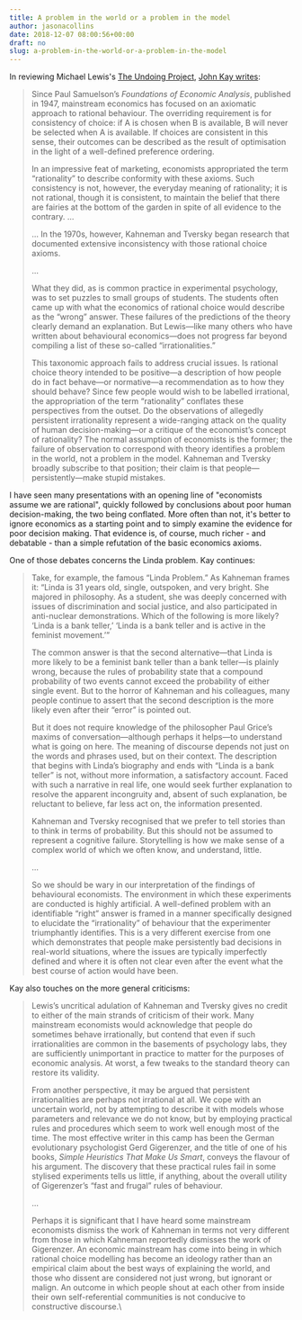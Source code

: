 ```yaml
---
title: A problem in the world or a problem in the model
author: jasonacollins
date: 2018-12-07 08:00:56+00:00
draft: no
slug: a-problem-in-the-world-or-a-problem-in-the-model
---
```


In reviewing Michael Lewis's [The Undoing Project](https://www.jasoncollins.blog/michael-lewiss-the-undoing-project-a-friendship-that-changed-the-world/), [John Kay writes](https://www.johnkay.com/2017/01/20/review-undoing-project-michael-lewis/):

>Since Paul Samuelson’s _Foundations of Economic Analysis_, published in 1947, mainstream economics has focused on an axiomatic approach to rational behaviour. The overriding requirement is for consistency of choice: if A is chosen when B is available, B will never be selected when A is available. If choices are consistent in this sense, their outcomes can be described as the result of optimisation in the light of a well-defined preference ordering.
>
>In an impressive feat of marketing, economists appropriated the term “rationality” to describe conformity with these axioms. Such consistency is not, however, the everyday meaning of rationality; it is not rational, though it is consistent, to maintain the belief that there are fairies at the bottom of the garden in spite of all evidence to the contrary. ...
>
>... In the 1970s, however, Kahneman and Tversky began research that documented extensive inconsistency with those rational choice axioms.
>
>...
>
>What they did, as is common practice in experimental psychology, was to set puzzles to small groups of students. The students often came up with what the economics of rational choice would describe as the “wrong” answer. These failures of the predictions of the theory clearly demand an explanation. But Lewis—like many others who have written about behavioural economics—does not progress far beyond compiling a list of these so-called “irrationalities.”
>
>This taxonomic approach fails to address crucial issues. Is rational choice theory intended to be positive—a description of how people do in fact behave—or normative—a recommendation as to how they should behave? Since few people would wish to be labelled irrational, the appropriation of the term “rationality” conflates these perspectives from the outset. Do the observations of allegedly persistent irrationality represent a wide-ranging attack on the quality of human decision-making—or a critique of the economist’s concept of rationality? The normal assumption of economists is the former; the failure of observation to correspond with theory identifies a problem in the world, not a problem in the model. Kahneman and Tversky broadly subscribe to that position; their claim is that people—persistently—make stupid mistakes.

I have seen many presentations with an opening line of "economists assume we are rational", quickly followed by conclusions about poor human decision-making, the two being conflated. More often than not, it's better to ignore economics as a starting point and to simply examine the evidence for poor decision making. That evidence is, of course, much richer - and debatable - than a simple refutation of the basic economics axioms.

One of those debates concerns the Linda problem. Kay continues:

>Take, for example, the famous “Linda Problem.” As Kahneman frames it: “Linda is 31 years old, single, outspoken, and very bright. She majored in philosophy. As a student, she was deeply concerned with issues of discrimination and social justice, and also participated in anti-nuclear demonstrations. Which of the following is more likely? ‘Linda is a bank teller,’ ‘Linda is a bank teller and is active in the feminist movement.’”
>
>The common answer is that the second alternative—that Linda is more likely to be a feminist bank teller than a bank teller—is plainly wrong, because the rules of probability state that a compound probability of two events cannot exceed the probability of either single event. But to the horror of Kahneman and his colleagues, many people continue to assert that the second description is the more likely even after their “error” is pointed out.
>
>But it does not require knowledge of the philosopher Paul Grice’s maxims of conversation—although perhaps it helps—to understand what is going on here. The meaning of discourse depends not just on the words and phrases used, but on their context. The description that begins with Linda’s biography and ends with “Linda is a bank teller” is not, without more information, a satisfactory account. Faced with such a narrative in real life, one would seek further explanation to resolve the apparent incongruity and, absent of such explanation, be reluctant to believe, far less act on, the information presented.
>
>Kahneman and Tversky recognised that we prefer to tell stories than to think in terms of probability. But this should not be assumed to represent a cognitive failure. Storytelling is how we make sense of a complex world of which we often know, and understand, little.
>
>...
>
>So we should be wary in our interpretation of the findings of behavioural economists. The environment in which these experiments are conducted is highly artificial. A well-defined problem with an identifiable “right” answer is framed in a manner specifically designed to elucidate the “irrationality” of behaviour that the experimenter triumphantly identifies. This is a very different exercise from one which demonstrates that people make persistently bad decisions in real-world situations, where the issues are typically imperfectly defined and where it is often not clear even after the event what the best course of action would have been.

Kay also touches on the more general criticisms:

>Lewis’s uncritical adulation of Kahneman and Tversky gives no credit to either of the main strands of criticism of their work. Many mainstream economists would acknowledge that people do sometimes behave irrationally, but contend that even if such irrationalities are common in the basements of psychology labs, they are sufficiently unimportant in practice to matter for the purposes of economic analysis. At worst, a few tweaks to the standard theory can restore its validity.
>
>From another perspective, it may be argued that persistent irrationalities are perhaps not irrational at all. We cope with an uncertain world, not by attempting to describe it with models whose parameters and relevance we do not know, but by employing practical rules and procedures which seem to work well enough most of the time. The most effective writer in this camp has been the German evolutionary psychologist Gerd Gigerenzer, and the title of one of his books, _Simple Heuristics That Make Us Smart_, conveys the flavour of his argument. The discovery that these practical rules fail in some stylised experiments tells us little, if anything, about the overall utility of Gigerenzer’s “fast and frugal” rules of behaviour.
>
>...
>
>Perhaps it is significant that I have heard some mainstream economists dismiss the work of Kahneman in terms not very different from those in which Kahneman reportedly dismisses the work of Gigerenzer. An economic mainstream has come into being in which rational choice modelling has become an ideology rather than an empirical claim about the best ways of explaining the world, and those who dissent are considered not just wrong, but ignorant or malign. An outcome in which people shout at each other from inside their own self-referential communities is not conducive to constructive discourse.\
